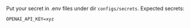 Put your secret in .env files under dir `configs/secrets`.
Expected secrets:

```
OPENAI_API_KEY=xyz
```
